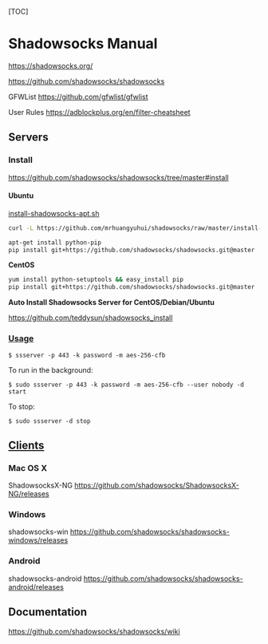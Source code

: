 [TOC]

# Shadowsocks Manual

https://shadowsocks.org/

https://github.com/shadowsocks/shadowsocks

GFWList
https://github.com/gfwlist/gfwlist

User Rules
https://adblockplus.org/en/filter-cheatsheet

## Servers

### Install
https://github.com/shadowsocks/shadowsocks/tree/master#install

#### Ubuntu

[install-shadowsocks-apt.sh](https://github.com/mrhuangyuhui/shadowsocks/blob/master/install-shadowsocks-apt.sh)
```bash
curl -L https://github.com/mrhuangyuhui/shadowsocks/raw/master/install-shadowsocks-apt.sh | bash
```

```bash
apt-get install python-pip
pip install git+https://github.com/shadowsocks/shadowsocks.git@master
```

**CentOS**
```bash
yum install python-setuptools && easy_install pip
pip install git+https://github.com/shadowsocks/shadowsocks.git@master
```

**Auto Install Shadowsocks Server for CentOS/Debian/Ubuntu**

https://github.com/teddysun/shadowsocks_install

### [Usage](https://github.com/shadowsocks/shadowsocks/tree/master#usage)

```
$ ssserver -p 443 -k password -m aes-256-cfb
```

To run in the background:
```
$ sudo ssserver -p 443 -k password -m aes-256-cfb --user nobody -d start
```

To stop:
```
$ sudo ssserver -d stop
```

## [Clients](https://shadowsocks.org/en/download/clients.html)

### Mac OS X

ShadowsocksX-NG
https://github.com/shadowsocks/ShadowsocksX-NG/releases

### Windows

shadowsocks-win
https://github.com/shadowsocks/shadowsocks-windows/releases

### Android

shadowsocks-android
https://github.com/shadowsocks/shadowsocks-android/releases

## Documentation

https://github.com/shadowsocks/shadowsocks/wiki